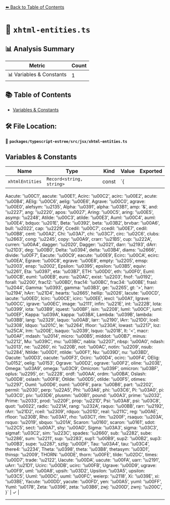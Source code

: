 [⬅️ Back to Table of Contents](../../../../index.md)

# 📄 `xhtml-entities.ts`

## 📊 Analysis Summary

| Metric | Count |
|--------|-------|
| 📊 Variables & Constants | 1 |

## 📚 Table of Contents

- [Variables & Constants](#variables-constants)

## 🛠️ File Location:
📂 **`packages/typescript-estree/src/jsx/xhtml-entities.ts`**

## Variables & Constants

| Name | Type | Kind | Value | Exported |
|------|------|------|-------|----------|
| `xhtmlEntities` | `Record<string, string>` | const | `{
  Aacute: '\u00C1',
  aacute: '\u00E1',
  Acirc: '\u00C2',
  acirc: '\u00E2',
  acute: '\u00B4',
  AElig: '\u00C6',
  aelig: '\u00E6',
  Agrave: '\u00C0',
  agrave: '\u00E0',
  alefsym: '\u2135',
  Alpha: '\u0391',
  alpha: '\u03B1',
  amp: '&',
  and: '\u2227',
  ang: '\u2220',
  apos: '\u0027',
  Aring: '\u00C5',
  aring: '\u00E5',
  asymp: '\u2248',
  Atilde: '\u00C3',
  atilde: '\u00E3',
  Auml: '\u00C4',
  auml: '\u00E4',
  bdquo: '\u201E',
  Beta: '\u0392',
  beta: '\u03B2',
  brvbar: '\u00A6',
  bull: '\u2022',
  cap: '\u2229',
  Ccedil: '\u00C7',
  ccedil: '\u00E7',
  cedil: '\u00B8',
  cent: '\u00A2',
  Chi: '\u03A7',
  chi: '\u03C7',
  circ: '\u02C6',
  clubs: '\u2663',
  cong: '\u2245',
  copy: '\u00A9',
  crarr: '\u21B5',
  cup: '\u222A',
  curren: '\u00A4',
  dagger: '\u2020',
  Dagger: '\u2021',
  darr: '\u2193',
  dArr: '\u21D3',
  deg: '\u00B0',
  Delta: '\u0394',
  delta: '\u03B4',
  diams: '\u2666',
  divide: '\u00F7',
  Eacute: '\u00C9',
  eacute: '\u00E9',
  Ecirc: '\u00CA',
  ecirc: '\u00EA',
  Egrave: '\u00C8',
  egrave: '\u00E8',
  empty: '\u2205',
  emsp: '\u2003',
  ensp: '\u2002',
  Epsilon: '\u0395',
  epsilon: '\u03B5',
  equiv: '\u2261',
  Eta: '\u0397',
  eta: '\u03B7',
  ETH: '\u00D0',
  eth: '\u00F0',
  Euml: '\u00CB',
  euml: '\u00EB',
  euro: '\u20AC',
  exist: '\u2203',
  fnof: '\u0192',
  forall: '\u2200',
  frac12: '\u00BD',
  frac14: '\u00BC',
  frac34: '\u00BE',
  frasl: '\u2044',
  Gamma: '\u0393',
  gamma: '\u03B3',
  ge: '\u2265',
  gt: '>',
  harr: '\u2194',
  hArr: '\u21D4',
  hearts: '\u2665',
  hellip: '\u2026',
  Iacute: '\u00CD',
  iacute: '\u00ED',
  Icirc: '\u00CE',
  icirc: '\u00EE',
  iexcl: '\u00A1',
  Igrave: '\u00CC',
  igrave: '\u00EC',
  image: '\u2111',
  infin: '\u221E',
  int: '\u222B',
  Iota: '\u0399',
  iota: '\u03B9',
  iquest: '\u00BF',
  isin: '\u2208',
  Iuml: '\u00CF',
  iuml: '\u00EF',
  Kappa: '\u039A',
  kappa: '\u03BA',
  Lambda: '\u039B',
  lambda: '\u03BB',
  lang: '\u2329',
  laquo: '\u00AB',
  larr: '\u2190',
  lArr: '\u21D0',
  lceil: '\u2308',
  ldquo: '\u201C',
  le: '\u2264',
  lfloor: '\u230A',
  lowast: '\u2217',
  loz: '\u25CA',
  lrm: '\u200E',
  lsaquo: '\u2039',
  lsquo: '\u2018',
  lt: '<',
  macr: '\u00AF',
  mdash: '\u2014',
  micro: '\u00B5',
  middot: '\u00B7',
  minus: '\u2212',
  Mu: '\u039C',
  mu: '\u03BC',
  nabla: '\u2207',
  nbsp: '\u00A0',
  ndash: '\u2013',
  ne: '\u2260',
  ni: '\u220B',
  not: '\u00AC',
  notin: '\u2209',
  nsub: '\u2284',
  Ntilde: '\u00D1',
  ntilde: '\u00F1',
  Nu: '\u039D',
  nu: '\u03BD',
  Oacute: '\u00D3',
  oacute: '\u00F3',
  Ocirc: '\u00D4',
  ocirc: '\u00F4',
  OElig: '\u0152',
  oelig: '\u0153',
  Ograve: '\u00D2',
  ograve: '\u00F2',
  oline: '\u203E',
  Omega: '\u03A9',
  omega: '\u03C9',
  Omicron: '\u039F',
  omicron: '\u03BF',
  oplus: '\u2295',
  or: '\u2228',
  ordf: '\u00AA',
  ordm: '\u00BA',
  Oslash: '\u00D8',
  oslash: '\u00F8',
  Otilde: '\u00D5',
  otilde: '\u00F5',
  otimes: '\u2297',
  Ouml: '\u00D6',
  ouml: '\u00F6',
  para: '\u00B6',
  part: '\u2202',
  permil: '\u2030',
  perp: '\u22A5',
  Phi: '\u03A6',
  phi: '\u03C6',
  Pi: '\u03A0',
  pi: '\u03C0',
  piv: '\u03D6',
  plusmn: '\u00B1',
  pound: '\u00A3',
  prime: '\u2032',
  Prime: '\u2033',
  prod: '\u220F',
  prop: '\u221D',
  Psi: '\u03A8',
  psi: '\u03C8',
  quot: '\u0022',
  radic: '\u221A',
  rang: '\u232A',
  raquo: '\u00BB',
  rarr: '\u2192',
  rArr: '\u21D2',
  rceil: '\u2309',
  rdquo: '\u201D',
  real: '\u211C',
  reg: '\u00AE',
  rfloor: '\u230B',
  Rho: '\u03A1',
  rho: '\u03C1',
  rlm: '\u200F',
  rsaquo: '\u203A',
  rsquo: '\u2019',
  sbquo: '\u201A',
  Scaron: '\u0160',
  scaron: '\u0161',
  sdot: '\u22C5',
  sect: '\u00A7',
  shy: '\u00AD',
  Sigma: '\u03A3',
  sigma: '\u03C3',
  sigmaf: '\u03C2',
  sim: '\u223C',
  spades: '\u2660',
  sub: '\u2282',
  sube: '\u2286',
  sum: '\u2211',
  sup: '\u2283',
  sup1: '\u00B9',
  sup2: '\u00B2',
  sup3: '\u00B3',
  supe: '\u2287',
  szlig: '\u00DF',
  Tau: '\u03A4',
  tau: '\u03C4',
  there4: '\u2234',
  Theta: '\u0398',
  theta: '\u03B8',
  thetasym: '\u03D1',
  thinsp: '\u2009',
  THORN: '\u00DE',
  thorn: '\u00FE',
  tilde: '\u02DC',
  times: '\u00D7',
  trade: '\u2122',
  Uacute: '\u00DA',
  uacute: '\u00FA',
  uarr: '\u2191',
  uArr: '\u21D1',
  Ucirc: '\u00DB',
  ucirc: '\u00FB',
  Ugrave: '\u00D9',
  ugrave: '\u00F9',
  uml: '\u00A8',
  upsih: '\u03D2',
  Upsilon: '\u03A5',
  upsilon: '\u03C5',
  Uuml: '\u00DC',
  uuml: '\u00FC',
  weierp: '\u2118',
  Xi: '\u039E',
  xi: '\u03BE',
  Yacute: '\u00DD',
  yacute: '\u00FD',
  yen: '\u00A5',
  yuml: '\u00FF',
  Yuml: '\u0178',
  Zeta: '\u0396',
  zeta: '\u03B6',
  zwj: '\u200D',
  zwnj: '\u200C',
}` | ✓ |


---